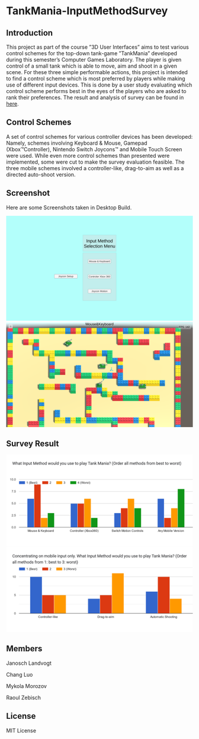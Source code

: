 # TankMania-InputMethodSurvey

## Introduction 

This project as part of the course ”3D User Interfaces” aims to test various control
schemes for the top-down tank-game ”TankMania” developed during this semester’s
Computer Games Laboratory. The player is given control of a small tank which is able
to move, aim and shoot in a given scene. For these three simple performable actions,
this project is intended to find a control scheme which is most preferred by players while
making use of different input devices. This is done by a user study evaluating which
control scheme performs best in the eyes of the players who are asked to rank their
preferences. The result and analysis of survey can be found in [here](Docs/Analysis%20of%206%20Input%20Methods%20for%20TankMania!.pptx).

## Control Schemes

A set of control schemes for various controller devices has been developed: Namely,
schemes involving Keyboard & Mouse, Gamepad (Xbox™Controller), Nintendo Switch
Joycons™ and Mobile Touch Screen were used. While even more control schemes than
presented were implemented, some were cut to make the survey evaluation feasible.
The three mobile schemes involved a controller-like, drag-to-aim as well as a directed
auto-shoot version.

## Screenshot

Here are some Screenshots taken in Desktop Build.

![Menu](Imgs/Menu.jpg)
![Game_MouseKeyboard](Imgs/MouseKeyboard.png)

## Survey Result

![Rank](Imgs/Graph_InputRank.png)
![MobileRank](Imgs/Graph_MobileRanking.png)

## Members

Janosch Landvogt

Chang Luo

Mykola Morozov

Raoul Zebisch

## License
MIT License

